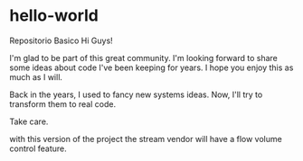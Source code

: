 # hello-world
Repositorio Basico
Hi Guys!

I'm glad to be part of this great community. I'm looking forward to share some ideas about code I've been keeping for years. I hope you enjoy this as much as I will.

Back in the years, I used to fancy new systems ideas. Now, I'll try to transform them to real code. 

Take care.

with this version of the project the stream vendor will have a flow volume control feature.
